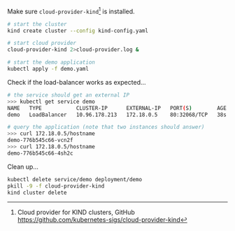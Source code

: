 
Make sure `cloud-provider-kind`[^fg3D4] is installed.

[^fg3D4]: Cloud provider for KIND clusters, GitHub  
<https://github.com/kubernetes-sigs/cloud-provider-kind>

```bash
# start the cluster
kind create cluster --config kind-config.yaml

# start cloud provider
cloud-provider-kind 2>cloud-provider.log &

# start the demo application
kubectl apply -f demo.yaml
```

Check if the load-balancer works as expected…

```bash
# the service should get an external IP
>>> kubectl get service demo
NAME   TYPE           CLUSTER-IP      EXTERNAL-IP   PORT(S)        AGE
demo   LoadBalancer   10.96.178.213   172.18.0.5    80:32068/TCP   38s

# query the application (note that two instances should answer)
>>> curl 172.18.0.5/hostname
demo-776b545c66-vcn2f
>>> curl 172.18.0.5/hostname
demo-776b545c66-4sh2c
```

Clean up…

```bash
kubectl delete service/demo deployment/demo
pkill -9 -f cloud-provider-kind
kind cluster delete
```
